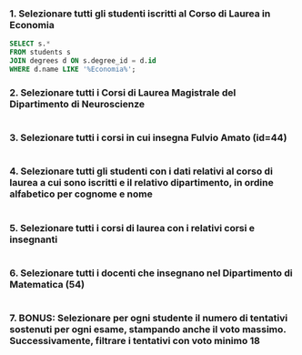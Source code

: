 ### 1. Selezionare tutti gli studenti iscritti al Corso di Laurea in Economia ###
```SQL
SELECT s.*
FROM students s
JOIN degrees d ON s.degree_id = d.id
WHERE d.name LIKE '%Economia%';
```


### 2. Selezionare tutti i Corsi di Laurea Magistrale del Dipartimento di Neuroscienze ###
```SQL

```


### 3. Selezionare tutti i corsi in cui insegna Fulvio Amato (id=44)
```SQL

```


### 4. Selezionare tutti gli studenti con i dati relativi al corso di laurea a cui sono iscritti e il relativo dipartimento, in ordine alfabetico per cognome e nome ###
```SQL

```


### 5. Selezionare tutti i corsi di laurea con i relativi corsi e insegnanti ###
```SQL

```


### 6. Selezionare tutti i docenti che insegnano nel Dipartimento di Matematica (54) ###
```SQL

```


### 7. BONUS: Selezionare per ogni studente il numero di tentativi sostenuti per ogni esame, stampando anche il voto massimo. Successivamente, filtrare i tentativi con voto minimo 18 ###

```SQL

```